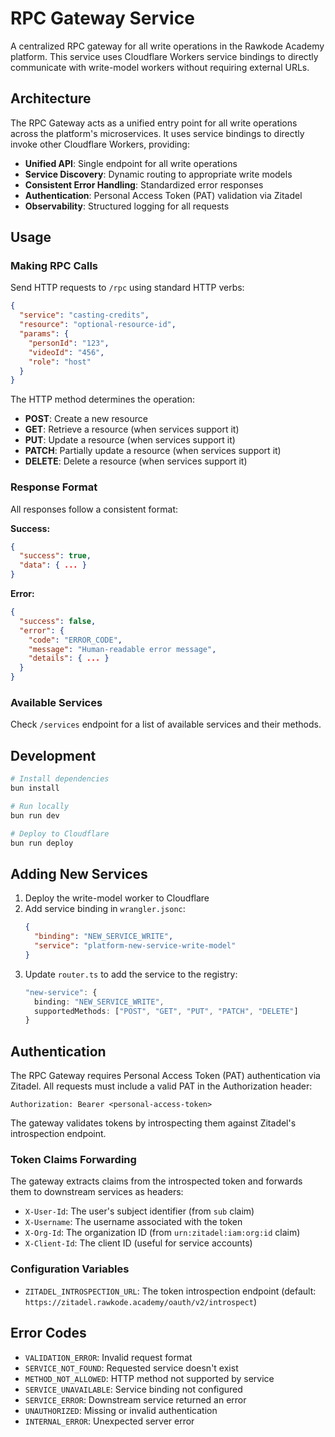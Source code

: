 # RPC Gateway Service

A centralized RPC gateway for all write operations in the Rawkode Academy platform. This service uses Cloudflare Workers service bindings to directly communicate with write-model workers without requiring external URLs.

## Architecture

The RPC Gateway acts as a unified entry point for all write operations across the platform's microservices. It uses service bindings to directly invoke other Cloudflare Workers, providing:

- **Unified API**: Single endpoint for all write operations
- **Service Discovery**: Dynamic routing to appropriate write models
- **Consistent Error Handling**: Standardized error responses
- **Authentication**: Personal Access Token (PAT) validation via Zitadel
- **Observability**: Structured logging for all requests

## Usage

### Making RPC Calls

Send HTTP requests to `/rpc` using standard HTTP verbs:

```json
{
  "service": "casting-credits",
  "resource": "optional-resource-id",
  "params": {
    "personId": "123",
    "videoId": "456",
    "role": "host"
  }
}
```

The HTTP method determines the operation:
- **POST**: Create a new resource
- **GET**: Retrieve a resource (when services support it)
- **PUT**: Update a resource (when services support it)
- **PATCH**: Partially update a resource (when services support it)
- **DELETE**: Delete a resource (when services support it)

### Response Format

All responses follow a consistent format:

**Success:**
```json
{
  "success": true,
  "data": { ... }
}
```

**Error:**
```json
{
  "success": false,
  "error": {
    "code": "ERROR_CODE",
    "message": "Human-readable error message",
    "details": { ... }
  }
}
```

### Available Services

Check `/services` endpoint for a list of available services and their methods.

## Development

```bash
# Install dependencies
bun install

# Run locally
bun run dev

# Deploy to Cloudflare
bun run deploy
```

## Adding New Services

1. Deploy the write-model worker to Cloudflare
2. Add service binding in `wrangler.jsonc`:
   ```json
   {
     "binding": "NEW_SERVICE_WRITE",
     "service": "platform-new-service-write-model"
   }
   ```
3. Update `router.ts` to add the service to the registry:
   ```typescript
   "new-service": {
     binding: "NEW_SERVICE_WRITE",
     supportedMethods: ["POST", "GET", "PUT", "PATCH", "DELETE"]
   }
   ```

## Authentication

The RPC Gateway requires Personal Access Token (PAT) authentication via Zitadel. All requests must include a valid PAT in the Authorization header:

```
Authorization: Bearer <personal-access-token>
```

The gateway validates tokens by introspecting them against Zitadel's introspection endpoint.

### Token Claims Forwarding

The gateway extracts claims from the introspected token and forwards them to downstream services as headers:

- `X-User-Id`: The user's subject identifier (from `sub` claim)
- `X-Username`: The username associated with the token
- `X-Org-Id`: The organization ID (from `urn:zitadel:iam:org:id` claim)
- `X-Client-Id`: The client ID (useful for service accounts)

### Configuration Variables

- `ZITADEL_INTROSPECTION_URL`: The token introspection endpoint (default: `https://zitadel.rawkode.academy/oauth/v2/introspect`)

## Error Codes

- `VALIDATION_ERROR`: Invalid request format
- `SERVICE_NOT_FOUND`: Requested service doesn't exist
- `METHOD_NOT_ALLOWED`: HTTP method not supported by service
- `SERVICE_UNAVAILABLE`: Service binding not configured
- `SERVICE_ERROR`: Downstream service returned an error
- `UNAUTHORIZED`: Missing or invalid authentication
- `INTERNAL_ERROR`: Unexpected server error